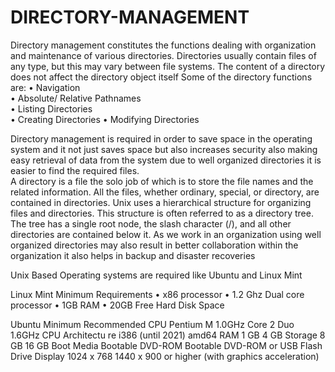 # DIRECTORY-MANAGEMENT

Directory management constitutes the functions dealing with organization and maintenance of various directories. 
Directories usually contain files of any type, but this may vary between file systems. 
The content of a directory does not affect the directory object itself  Some of the directory functions are: 
 • Navigation  
 • Absolute/ Relative Pathnames  
 • Listing Directories  
 • Creating Directories 
 • Modifying Directories 

Directory management is required in order to save space in the operating system and it not just saves space but also increases security also making easy retrieval of data from the system due to well organized directories it is easier to find the required files.  
A directory is a file the solo job of which is to store the file names and the related information. All the files, whether ordinary, special, or directory, are contained in directories. 
Unix uses a hierarchical structure for organizing files and directories. This structure is often referred to as a directory tree. The tree has a single root node, the slash character (/), and all other directories are contained below it. 
As we work in an organization using well organized directories may also result in better collaboration within the organization it also helps in backup and disaster recoveries 

Unix Based Operating systems are required like Ubuntu and Linux Mint 
 
Linux Mint Minimum Requirements 
• x86 processor 
• 1.2 Ghz Dual core processor 
• 1GB RAM 
• 20GB Free Hard Disk Space 
 
Ubuntu  Minimum Recommended  CPU Pentium M 1.0GHz Core 2 Duo 1.6GHz CPU Architectu re i386 (until 2021) amd64 RAM 1 GB 4 GB Storage 8 GB 16 GB Boot Media Bootable DVD-ROM Bootable DVD-ROM or USB Flash Drive Display 1024 x 768 1440 x 900 or higher (with graphics acceleration) 

